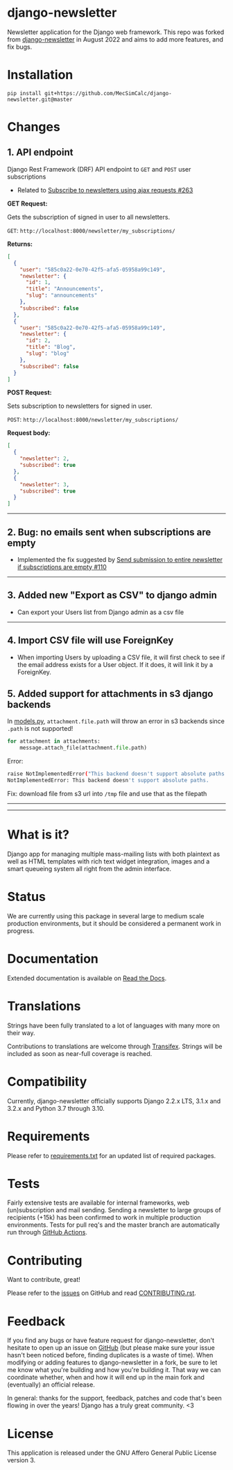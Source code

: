 # django-newsletter

Newsletter application for the Django web framework.
This repo was forked from [django-newsletter](https://github.com/jazzband/django-newsletter) in August 2022 and aims to add more features, and fix bugs.

# Installation

```
pip install git+https://github.com/MecSimCalc/django-newsletter.git@master
```

# Changes

## 1. API endpoint

Django Rest Framework (DRF) API endpoint to `GET` and `POST` user subscriptions

- Related to [Subscribe to newsletters using ajax requests #263](https://github.com/jazzband/django-newsletter/issues/263)

**GET Request:**

Gets the subscription of signed in user to all newsletters.

`GET`: `http://localhost:8000/newsletter/my_subscriptions/`

**Returns:**

```json
[
  {
    "user": "585c0a22-0e70-42f5-afa5-05958a99c149",
    "newsletter": {
      "id": 1,
      "title": "Announcements",
      "slug": "announcements"
    },
    "subscribed": false
  },
  {
    "user": "585c0a22-0e70-42f5-afa5-05958a99c149",
    "newsletter": {
      "id": 2,
      "title": "Blog",
      "slug": "blog"
    },
    "subscribed": false
  }
]
```

**POST Request:**

Sets subscription to newsletters for signed in user.

`POST`: `http://localhost:8000/newsletter/my_subscriptions/`

**Request body:**

```json
[
  {
    "newsletter": 2,
    "subscribed": true
  },
  {
    "newsletter": 3,
    "subscribed": true
  }
]
```

---

## 2. Bug: no emails sent when subscriptions are empty

- Implemented the fix suggested by [Send submission to entire newsletter if subscriptions are empty #110](https://github.com/jazzband/django-newsletter/pull/110)

---

## 3. Added new "Export as CSV" to django admin

- Can export your Users list from Django admin as a csv file

---

## 4. Import CSV file will use ForeignKey

- When importing Users by uploading a CSV file, it will first check to see if the email address exists for a User object. If it does, it will link it by a ForeignKey.

## 5. Added support for attachments in s3 django backends

In [models.py](newsletter/models.py), `attachment.file.path` will throw an error in s3 backends since `.path` is not supported!

```python
for attachment in attachments:
    message.attach_file(attachment.file.path)
```

Error:

```bash
raise NotImplementedError("This backend doesn't support absolute paths.")
NotImplementedError: This backend doesn't support absolute paths.
```

Fix: download file from s3 url into `/tmp` file and use that as the filepath

---

---

# What is it?

Django app for managing multiple mass-mailing lists with both plaintext as
well as HTML templates with rich text widget integration, images and a smart
queueing system all right from the admin interface.

# Status

We are currently using this package in several large to medium scale production
environments, but it should be considered a permanent work in progress.

# Documentation

Extended documentation is available on
[Read the Docs](http://django-newsletter.readthedocs.org/).

# Translations

Strings have been fully translated to a lot of languages with many more on their way.

Contributions to translations are welcome through [Transifex](http://www.transifex.com/projects/p/django-newsletter/). Strings will be included as
soon as near-full coverage is reached.

# Compatibility

Currently, django-newsletter officially supports Django 2.2.x LTS, 3.1.x and 3.2.x and Python 3.7 through 3.10.

# Requirements

Please refer to [requirements.txt](https://github.com/MecSimCalc/django-newsletter/blob/master/docs/requirements.txt)
for an updated list of required packages.

# Tests

Fairly extensive tests are available for internal frameworks, web
(un)subscription and mail sending. Sending a newsletter to large groups of recipients
(+15k) has been confirmed to work in multiple production environments. Tests
for pull req's and the master branch are automatically run through
[GitHub Actions](https://github.com/MecSimCalc/django-newsletter/actions).

# Contributing

Want to contribute, great!

Please refer to the [issues](https://github.com/MecSimCalc/django-newsletter/issues) on
GitHub and read [CONTRIBUTING.rst](https://github.com/MecSimCalc/django-newsletter/blob/master/CONTRIBUTING.rst).

# Feedback

If you find any bugs or have feature request for django-newsletter, don't hesitate to
open up an issue on [GitHub](https://github.com/MecSimCalc/django-newsletter/issues)
(but please make sure your issue hasn't been noticed before, finding duplicates is a
waste of time). When modifying or adding features to django-newsletter in a fork, be
sure to let me know what you're building and how you're building it. That way we can
coordinate whether, when and how it will end up in the main fork and (eventually) an
official release.

In general: thanks for the support, feedback, patches and code that's been flowing in
over the years! Django has a truly great community. <3

# License

This application is released
under the GNU Affero General Public License version 3.

```

```
